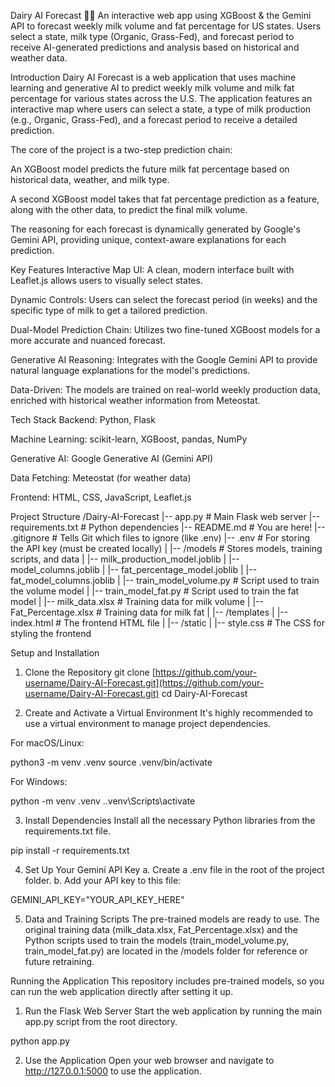 Dairy AI Forecast 🐄🥛
An interactive web app using XGBoost & the Gemini API to forecast weekly milk volume and fat percentage for US states. Users select a state, milk type (Organic, Grass-Fed), and forecast period to receive AI-generated predictions and analysis based on historical and weather data.

Introduction
Dairy AI Forecast is a web application that uses machine learning and generative AI to predict weekly milk volume and milk fat percentage for various states across the U.S. The application features an interactive map where users can select a state, a type of milk production (e.g., Organic, Grass-Fed), and a forecast period to receive a detailed prediction.

The core of the project is a two-step prediction chain:

An XGBoost model predicts the future milk fat percentage based on historical data, weather, and milk type.

A second XGBoost model takes that fat percentage prediction as a feature, along with the other data, to predict the final milk volume.

The reasoning for each forecast is dynamically generated by Google's Gemini API, providing unique, context-aware explanations for each prediction.

Key Features
Interactive Map UI: A clean, modern interface built with Leaflet.js allows users to visually select states.

Dynamic Controls: Users can select the forecast period (in weeks) and the specific type of milk to get a tailored prediction.

Dual-Model Prediction Chain: Utilizes two fine-tuned XGBoost models for a more accurate and nuanced forecast.

Generative AI Reasoning: Integrates with the Google Gemini API to provide natural language explanations for the model's predictions.

Data-Driven: The models are trained on real-world weekly production data, enriched with historical weather information from Meteostat.

Tech Stack
Backend: Python, Flask

Machine Learning: scikit-learn, XGBoost, pandas, NumPy

Generative AI: Google Generative AI (Gemini API)

Data Fetching: Meteostat (for weather data)

Frontend: HTML, CSS, JavaScript, Leaflet.js

Project Structure
/Dairy-AI-Forecast
|-- app.py                      # Main Flask web server
|-- requirements.txt            # Python dependencies
|-- README.md                   # You are here!
|-- .gitignore                  # Tells Git which files to ignore (like .env)
|-- .env                        # For storing the API key (must be created locally)
|
|-- /models                     # Stores models, training scripts, and data
|   |-- milk_production_model.joblib
|   |-- model_columns.joblib
|   |-- fat_percentage_model.joblib
|   |-- fat_model_columns.joblib
|   |-- train_model_volume.py   # Script used to train the volume model
|   |-- train_model_fat.py      # Script used to train the fat model
|   |-- milk_data.xlsx          # Training data for milk volume
|   |-- Fat_Percentage.xlsx     # Training data for milk fat
|
|-- /templates
|   |-- index.html              # The frontend HTML file
|
|-- /static
|   |-- style.css               # The CSS for styling the frontend

Setup and Installation
1. Clone the Repository
git clone [https://github.com/your-username/Dairy-AI-Forecast.git](https://github.com/your-username/Dairy-AI-Forecast.git)
cd Dairy-AI-Forecast

2. Create and Activate a Virtual Environment
It's highly recommended to use a virtual environment to manage project dependencies.

For macOS/Linux:

python3 -m venv .venv
source .venv/bin/activate

For Windows:

python -m venv .venv
.\.venv\Scripts\activate

3. Install Dependencies
Install all the necessary Python libraries from the requirements.txt file.

pip install -r requirements.txt

4. Set Up Your Gemini API Key
a. Create a .env file in the root of the project folder.
b. Add your API key to this file:

GEMINI_API_KEY="YOUR_API_KEY_HERE"

5. Data and Training Scripts
The pre-trained models are ready to use. The original training data (milk_data.xlsx, Fat_Percentage.xlsx) and the Python scripts used to train the models (train_model_volume.py, train_model_fat.py) are located in the /models folder for reference or future retraining.

Running the Application
This repository includes pre-trained models, so you can run the web application directly after setting it up.

1. Run the Flask Web Server
Start the web application by running the main app.py script from the root directory.

python app.py

2. Use the Application
Open your web browser and navigate to http://127.0.0.1:5000 to use the application.
